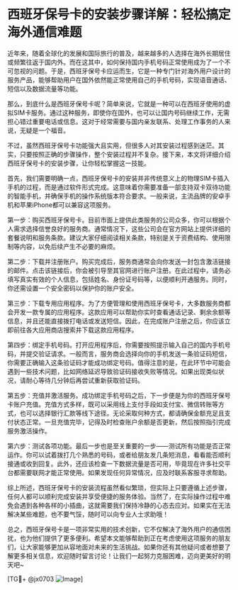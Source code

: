 # 西班牙保号卡的安装步骤详解：轻松搞定海外通信难题

近年来，随着全球化的发展和国际旅行的普及，越来越多的人选择在海外长期居住或频繁往返于国内外。而在这其中，如何保持国内手机号码正常使用成为了一个不可忽视的问题。于是，西班牙保号卡应运而生，它是一种专门针对海外用户设计的服务产品，能够帮助用户在国外依然能正常使用自己的手机号码，实现语音通话、短信以及数据流量等功能。

那么，到底什么是西班牙保号卡呢？简单来说，它就是一种可以在西班牙使用的虚拟SIM卡服务。通过这种服务，即使你在国外，也可以让国内号码继续工作，无需担心错过重要电话或信息。这对于经常需要与国内亲友联系、处理工作事务的人来说，无疑是一个福音。

不过，虽然西班牙保号卡功能强大且实用，但很多人对其安装过程感到迷茫。其实，只要按照正确的步骤操作，整个安装过程并不复杂。接下来，本文将详细介绍西班牙保号卡的安装步骤，让你轻松掌握这一技能。

首先，我们需要明确一点，西班牙保号卡的安装并非传统意义上的物理SIM卡插入手机的过程，而是通过软件形式完成。这意味着你需要准备一部支持双卡双待功能的智能手机，并确保手机的操作系统版本符合要求。一般来说，主流品牌的安卓手机和苹果iPhone都可以兼容这项服务。

第一步：购买西班牙保号卡。目前市面上提供此类服务的公司众多，你可以根据个人需求选择信誉良好的服务商。通常情况下，这些公司会在官方网站上提供详细的套餐说明和服务条款。建议大家仔细阅读相关条款，特别是关于资费结构、使用限制等内容，以免后续产生不必要的麻烦。

第二步：下载并注册账户。购买完成后，服务商通常会向你发送一封包含激活链接的邮件。点击该链接后，你会被引导至其官网进行账户注册。在此过程中，请务必填写真实有效的个人信息，包括姓名、身份证号码等，以便顺利开通服务。同时，你还需设置一个安全密码以保护你的账户安全。

第三步：下载专用应用程序。为了方便管理和使用西班牙保号卡，大多数服务商都会开发一款专属的应用程序。这款应用可以帮助你实时查看通话记录、剩余余额等信息，并且还能直接拨打电话或发送短信。因此，在完成账户注册之后，你应该立即前往各大应用商店搜索并下载这款应用程序。

第四步：绑定手机号码。打开应用程序后，你需要按照提示输入自己的国内手机号码，并提交验证请求。一般而言，服务商会选择向你的手机发送一条验证码短信，你需要正确输入这条验证码才能成功绑定号码。值得注意的是，在此环节中可能会遇到一些技术问题，比如网络延迟导致验证码接收失败等情况。如果出现类似状况，请耐心等待几分钟后再尝试重新获取验证码。

第五步：充值并激活服务。成功绑定手机号码之后，下一步便是为你的西班牙保号卡账户充值。充值方式多样，既可以采用线上支付手段如支付宝、微信转账等方式，也可以选择银行汇款等线下途径。无论采取何种方式，都请确保金额充足且支付状态正常。一旦充值完毕，记得及时检查账户余额是否更新，然后按照指引完成服务激活操作。

第六步：测试各项功能。最后一步也是至关重要的一步——测试所有功能是否正常运作。你可以试着拨打几个熟悉的号码，或者给朋友发几条短消息，看看能否顺利接通或收到回复。此外，还应该检查一下数据流量是否可用，毕竟现在许多社交平台都需要联网才能正常使用。如果发现任何异常情况，应及时联系客服寻求帮助。

综上所述，西班牙保号卡的安装流程虽然看似繁琐，但实际上只要遵循上述步骤，任何人都可以顺利完成安装并享受便捷的服务体验。当然了，在实际操作过程中难免会遇到各种各样的小插曲，这就需要我们保持冷静的心态去应对。如果实在无法解决某些难题，也不要气馁，随时可以向专业人士求助哦！

总之，西班牙保号卡是一项非常实用的技术创新，它不仅解决了海外用户的通信困扰，也为他们提供了更多便利。希望本文能够帮助到正在考虑使用这项服务的朋友们，让大家能够更加从容地面对未来的生活挑战。如果你还有其他疑问或者想要了解更多相关信息，欢迎随时留言讨论！让我们一起努力克服困难，迈向更美好的明天吧~

[TG💪+ @jx0703 ![Image](https://github.com/user-attachments/assets/dbca1d08-cadb-493c-b0ec-ad6f7a83f270)]